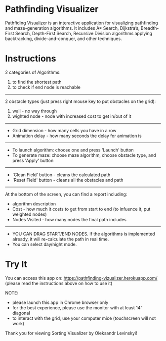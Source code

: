 # Pathfinding Visualizer

Pathfiding Visualizer is an interactive application for visualizing pathfinding and maze-generation algorithms. It includes A* Search, Dijkstra’s, Breadth-First Search, Depth-First Search, Recursive Division algorithms applying backtracking, divide-and-conquer, and other techniques.

# Instructions
2 categories of Algorithms:
  1) to find the shortest path
  2) to check if end node is reachable

---

2 obstacle types (just press right mouse key to put obstacles on the grid):
  1) wall - no way through
  2) wighted node - node with increased cost to get in/out of it

---

* Grid dimension - how many cells you have in a row
* Animation delay - how many seconds the delay for animation is

---

* To launch algorithm: choose one and press 'Launch' button
* To generate maze: choose maze algorithm, choose obstacle type, and press 'Apply' button

---

* 'Clean Field' button - cleans the calculated path
* 'Reset Field' button - cleans all the obstacles and path

---

At the bottom of the screen, you can find a report including:
  * algorithm description
  * Cost - how much it costs to get from start to end (to infuence it, put weighted nodes)
  * Nodes Visited - how many nodes the final path includes

---

* YOU CAN DRAG START/END NODES. If the algorithms is implemented already, it will re-calculate the path in real time.
* You can select day/night mode.

# Try It
You can access this app on: https://pathfinding-vizualizer.herokuapp.com/ (please read the instructions above on how to use it)

NOTE: 
* please launch this app in Chrome browser only
* for the best experience, please use the monitor with at least 14" diagonal
* to interact with the grid, use your computer mice (touchscreen will not work)

Thank you for viewing Sorting Visualizer by Oleksandr Levinskyi!
